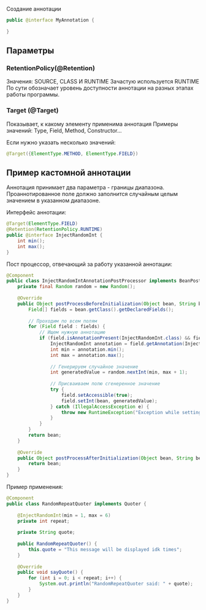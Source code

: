 Создание аннотации
```java
public @interface MyAnnotation {  
  
}
```

## Параметры
### RetentionPolicy(@Retention)
Значения: SOURCE, CLASS И RUNTIME
Зачастую используется RUNTIME
По сути обозначает уровень доступности аннотации на разных этапах работы программы.

### Target (@Target)
Показывает, к какому элементу применима аннотация
Примеры значений: Type, Field, Method, Constructor...

Если нужно указать несколько значений:
```java
@Target({ElementType.METHOD, ElementType.FIELD})
```



## Пример кастомной аннотации
Аннотация принимает два параметра - границы диапазона. Проаннотированное поле должно заполнится случайным целым значением в указанном диапазоне.

Интерфейс аннотации:
```java
@Target(ElementType.FIELD)  
@Retention(RetentionPolicy.RUNTIME)  
public @interface InjectRandomInt {  
    int min();  
    int max();  
}
```

Пост процессор, отвечающий за работу указанной аннотации:
```java
@Component  
public class InjectRandomIntAnnotationPostProcessor implements BeanPostProcessor {  
    private final Random random = new Random();  
  
    @Override  
    public Object postProcessBeforeInitialization(Object bean, String beanName) throws BeansException {  
        Field[] fields = bean.getClass().getDeclaredFields();  
  
        // Проходим по всем полям  
        for (Field field : fields) {  
            // Ищем нужную аннотацию  
            if (field.isAnnotationPresent(InjectRandomInt.class) && field.getType() == int.class) {  
                InjectRandomInt annotation = field.getAnnotation(InjectRandomInt.class);  
                int min = annotation.min();  
                int max = annotation.max();  
  
                // Генерируем случайное значение  
                int generatedValue = random.nextInt(min, max + 1);  
  
                // Присваиваем полю сгенеренное значение  
                try {  
                    field.setAccessible(true);  
                    field.setInt(bean, generatedValue);  
                } catch (IllegalAccessException e) {  
                    throw new RuntimeException("Exception while setting field value " + e);  
                }  
            }  
        }  
        return bean;  
    }  
  
    @Override  
    public Object postProcessAfterInitialization(Object bean, String beanName) throws BeansException {  
        return bean;  
    }  
}
```

Пример применения:
```java
@Component  
public class RandomRepeatQuoter implements Quoter {  
  
    @InjectRandomInt(min = 1, max = 6)  
    private int repeat;  
  
    private String quote;  
  
    public RandomRepeatQuoter() {  
        this.quote = "This message will be displayed idk times";  
    }  
  
    @Override  
    public void sayQuote() {  
        for (int i = 0; i < repeat; i++) {  
            System.out.println("RandomRepeatQuoter said: " + quote);  
        }  
    }  
}
```
